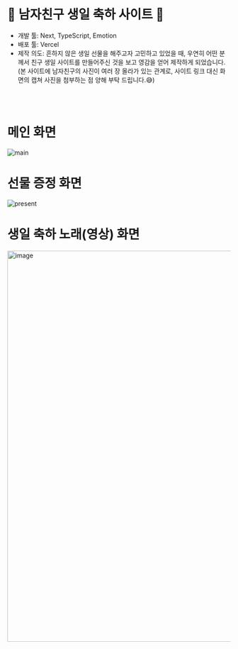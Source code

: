 # 🎂 남자친구 생일 축하 사이트 🎂


- 개발 툴: Next, TypeScript, Emotion
- 배포 툴: Vercel
- 제작 의도: 흔하지 않은 생일 선물을 해주고자 고민하고 있었을 때, 우연히 어떤 분께서 친구 생일 사이트를 만들어주신 것을 보고 영감을 얻어 제작하게 되었습니다.
(본 사이트에 남자친구의 사진이 여러 장 올라가 있는 관계로, 사이트 링크 대신 화면의 캡쳐 사진을 첨부하는 점 양해 부탁 드립니다.😅)


<br /><br />

# 메인 화면
![main](https://github.com/harinnnnn/hbd_kj/assets/53467524/a41e17ea-c6e6-4c00-a7c5-b82734d75259)
<br />

# 선물 증정 화면
![present](https://github.com/harinnnnn/hbd_kj/assets/53467524/7d39e6c8-6680-4d98-a9c0-d8c7d1198a79)
<br />

# 생일 축하 노래(영상) 화면
<img width="882" alt="image" src="https://github.com/harinnnnn/hbd_kj/assets/53467524/13581b47-025b-482e-9b5b-0b802831ac56">
